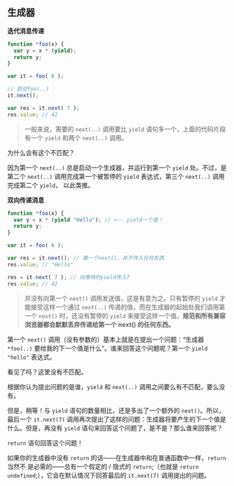 ## 生成器

**迭代消息传递**

```javascript
function *foo(x) {
  var y = x * (yield);
  return y;
}

var it = foo( 6 );

// 启动foo(..)
it.next();

var res = it.next( 7 );
res.value; // 42
```

> 一般来说，需要的 `next(..)` 调用要比 `yield` 语句多一个，上面的代码片段有一个 `yield` 和两个 `next(..)` 调用。

为什么会有这个不匹配？

因为第一个 `next(..)` 总是启动一个生成器，并运行到第一个 `yield` 处。不过，是第二个 `next(..)` 调用完成第一个被暂停的 `yield` 表达式，第三个 `next(..)` 调用完成第二个 `yield`， 以此类推。

**双向传递消息**

```javascript
function *foo(x) {
  var y = x * (yield "Hello"); // <-- yield一个值！
  return y;
}

var it = foo( 6 );

var res = it.next(); // 第一个next()，并不传入任何东西
res.value; // "Hello"

res = it.next( 7 ); // 向等待的yield传入7
res.value; // 42
```

> 并没有向第一个 `next()` 调用发送值，这是有意为之。只有暂停的 `yield` 才能接受这样一个通过 `next(..)` 传递的值，而在生成器的起始处我们调用第一个 `next()` 时，还没有暂停的 `yield` 来接受这样一个值。**规范和所有兼容浏览器都会默默丢弃传递给第一个 next() 的任何东西。**

第一个 `next()` 调用（没有参数的）基本上就是在提出一个问题：“生成器 `*foo(..)` 要给我的下一个值是什么”。谁来回答这个问题呢？第一个 `yield "hello"` 表达式。 

看见了吗？这里没有不匹配。 

根据你认为提出问题的是谁，`yield` 和 `next(..)` 调用之间要么有不匹配，要么没有。 

但是，稍等！与 `yield` 语句的数量相比，还是多出了一个额外的 `next()`。所以，最后一个 `it.next(7)` 调用再次提出了这样的问题：生成器将要产生的下一个值是什么。但是，再没有 `yield` 语句来回答这个问题了，是不是？那么谁来回答呢？ 

`return` 语句回答这个问题！ 

如果你的生成器中没有 `return` 的话——在生成器中和在普通函数中一样，`return` 当然不 是必需的——总有一个假定的 / 隐式的 `return`;（也就是 `return undefined`;），它会在默认情况下回答最后的 `it.next(7)` 调用提出的问题。

